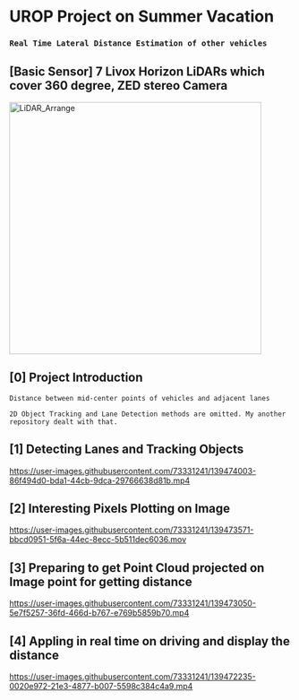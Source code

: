 # UROP Project on Summer Vacation

### `Real Time Lateral Distance Estimation of other vehicles`

## [Basic Sensor] 7 Livox Horizon LiDARs which cover 360 degree, ZED stereo Camera
<img width="450" alt="LiDAR_Arrange" src="https://user-images.githubusercontent.com/73331241/139469477-5e33ac45-71a2-47df-b833-db787c210d53.jpg">

## [0] Project Introduction

`Distance between mid-center points of vehicles and adjacent lanes`


`2D Object Tracking and Lane Detection methods are omitted. My another repository dealt with that.`

## [1] Detecting Lanes and Tracking Objects

https://user-images.githubusercontent.com/73331241/139474003-86f494d0-bda1-44cb-9dca-29766638d81b.mp4

## [2] Interesting Pixels Plotting on Image

https://user-images.githubusercontent.com/73331241/139473571-bbcd0951-5f6a-44ec-8ecc-5b511dec6036.mov

## [3] Preparing to get Point Cloud projected on Image point for getting distance

https://user-images.githubusercontent.com/73331241/139473050-5e7f5257-36fd-466d-b767-e769b5859b70.mp4

## [4] Appling in real time on driving and display the distance

https://user-images.githubusercontent.com/73331241/139472235-0020e972-21e3-4877-b007-5598c384c4a9.mp4
